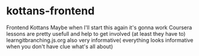 # kottans-frontend
Frontend Kottans
Maybe when I'll start this again it's gonna work
Coursera lessons are pretty usefull and help to get involved (at least they have to)
learngitbranching.js.org also very informative( everything looks informative when you don't have clue what's all about)

